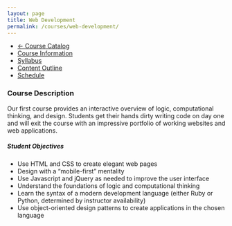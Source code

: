 ```yaml
---
layout: page
title: Web Development
permalink: /courses/web-development/
---
```


<nav class="course-nav">
  <ul>
    <li><a href="/courses">&larr; Course Catalog</a></li>
    <li><a href="" class="current">Course Information</a></li>
    <li><a href="">Syllabus</a></li>
    <li><a href="">Content Outline</a></li>
    <li><a href="">Schedule</a></li>
  </ul>
</nav>

<article class="catalog-course" markdown="1">

### Course Description

Our first course provides an interactive overview of logic, computational thinking, and design. Students get their hands dirty writing code on day one and will exit the course with an impressive portfolio of working websites and web applications.

##### Student Objectives

* Use HTML and CSS to create elegant web pages
*	Design with a “mobile-first” mentality
*	Use Javascript and jQuery as needed to improve the user interface
*	Understand the foundations of logic and computational thinking
*	Learn the syntax of a modern development language (either Ruby or Python, determined by instructor availability)
*	Use object-oriented design patterns to create applications in the chosen language  

</article>
